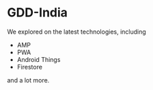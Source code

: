 # GDD-India

We explored on the latest technologies, including
 - AMP
 - PWA
 - Android Things
 - Firestore
 
and a lot more.
 
 
